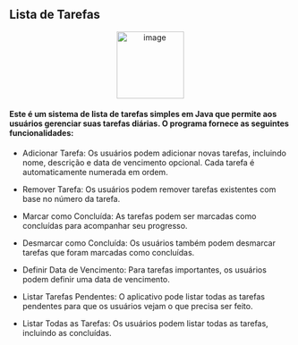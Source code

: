 ## Lista de Tarefas
<div align="center">
<img width="120" alt="image" src="https://github.com/LaryssaGabi/Lista-De-Tarefas/assets/111398446/a8a4a7dd-b5f8-4c16-b034-fa79eb2fb0aa"/>
</div>

#### Este é um sistema de lista de tarefas simples em Java que permite aos usuários gerenciar suas tarefas diárias. O programa fornece as seguintes funcionalidades:

* Adicionar Tarefa: Os usuários podem adicionar novas tarefas, incluindo nome, descrição e data de vencimento opcional. Cada tarefa é automaticamente numerada em ordem.

* Remover Tarefa: Os usuários podem remover tarefas existentes com base no número da tarefa.

* Marcar como Concluída: As tarefas podem ser marcadas como concluídas para acompanhar seu progresso.

* Desmarcar como Concluída: Os usuários também podem desmarcar tarefas que foram marcadas como concluídas.

* Definir Data de Vencimento: Para tarefas importantes, os usuários podem definir uma data de vencimento.

* Listar Tarefas Pendentes: O aplicativo pode listar todas as tarefas pendentes para que os usuários vejam o que precisa ser feito.

* Listar Todas as Tarefas: Os usuários podem listar todas as tarefas, incluindo as concluídas.

